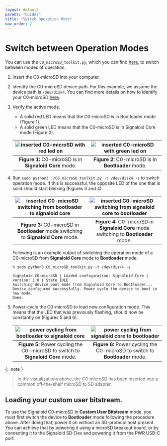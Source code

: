 ```yaml
---
layout: default
parent: "Guides"
title: "Switch Operation Mode"
nav_order: 2
---
```


# Switch between Operation Modes
You can use the `C0_microSD_toolkit.py`, which you can find [here](https://github.com/signaloid/C0-microSD-utilities), to switch between modes of operation.

1. Insert the C0-microSD into your computer.

2. Identify the C0-microSD device path. For this example, we assume the device path is `/dev/disk4`. You can find more details on how to identify your C0-microSD [here](/guides/identify-c0-microsd.html).

3. Verify the active mode. 
    - A solid red LED means that the C0-microSD is in Bootloader mode (Figure 1).
    - A solid green LED means that the C0-microSD is in Signaloid Core mode (Figure 2).

    | ![inserted C0-microSD with red led on](/assets/images/macbook-animations/inserted-red-led.png) | ![inserted C0-microSD with green led on](/assets/images/macbook-animations/inserted-green-led.png) |
    | :--------------------------------------------------------------------------------------------: | :------------------------------------------------------------------------------------------------: |
    |                    **Figure 1:** C0-microSD is in **Signaloid Core** mode.                     |                        **Figure 2:** C0-microSD is in **Bootloader** mode.                         |

4. Run `sudo python3 ./C0_microSD_toolkit.py -t /dev/disk4 -s` to switch operation mode. If this is successful, the opposite LED of the one that is solid should start blinking (Figures 3 and 4).

    | ![inserted C0-microSD switching from bootloader to signaloid core](/assets/images/macbook-animations/switching-from-bootloader-to-signaloid-core.gif) | ![inserted C0-microSD switching from signaloid core to bootloader](/assets/images/macbook-animations/switching-from-signaloid-core-to-bootloader.gif) |
    | :---------------------------------------------------------------------------------------------------------------------------------------------------: | :---------------------------------------------------------------------------------------------------------------------------------------------------: |
    |                                 **Figure 3:** C0-microSD in **Bootloader** mode switching to **Signaloid Core** mode.                                 |                                 **Figure 4:** C0-microSD in **Signaloid Core** mode switching to **Bootloader** mode.                                 |

    Following is an example output of switching the operation mode of a C0-microSD from **Signaloid Core** mode to **Bootloader** mode:

    ```
    % sudo python3 C0_microSD_toolkit.py -t /dev/disk4 -s

    Signaloid C0-microSD | Loaded configuration: Signaloid Core | Version: 1.0 | State IDLE
    Switching device boot mode from Signaloid Core to Bootloader...
    Device configured successfully. Power cycle the device to boot in new mode.
    Done.
    ```

5. Power-cycle the C0-microSD to load new configuration mode. This means that the LED that was previously flashing, should now be constantly on (Figures 5 and 6).

    | ![power cycling from bootloader to signaloid core](/assets/images/macbook-animations/switch-from-bootloader-to-signaloid-core.gif) | ![power cycling from signaloid core to bootloader](/assets/images/macbook-animations/switch-from-signaloid-core-to-bootloader.gif) |
    | :--------------------------------------------------------------------------------------------------------------------------------: | :--------------------------------------------------------------------------------------------------------------------------------: |
    |                          **Figure 5:** Power cycling the C0-microSD to switch to **Signaloid Core** mode.                          |                            **Figure 6:** Power cycling the C0-microSD to switch to **Bootloader** mode.                            |

{: .note }
> In the visualizations above, the C0-microSD has been inserted into a common off-the-shelf microSD to SD adapter.

## Loading your custom user bitstream.
To use the Signaloid C0-microSD in **Custom User Bitstream** mode, you must first switch the device to **Bootloader** mode following the procedure above. After doing that, power it on without an SD-protocol host present. You can achieve that by powering it using a microSD breakout board, or by connecting it to the Signaloid SD-Dev and powering it from the PWR USB-C port.
